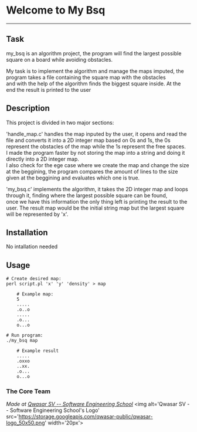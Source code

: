 # Welcome to My Bsq
***

## Task
my_bsq is an algorithm project, the program will find the largest possible square on a board while avoiding obstacles. <br>

My task is to implement the algorithm and manage the maps imputed, the program takes a file containing the square map with the obstacles<br> 
and with the help of the algorithm finds the biggest square inside. At the end the result is printed to the user<br>

## Description
This project is divided in two major sections: <br>

'handle_map.c' handles the map inputed by the user, it opens and read the file and converts it into a 2D integer map based on 0s and 1s, the 0s represent the obstacles of the map while the 1s represent the free spaces. <br>
I made the program faster by not storing the map into a string and doing it directly into a 2D integer map. <br>
I also check for the ege case where we create the map and change the size at the beggining, the program compares the amount of lines to the size given at the beggining and evaluates which one is true.

'my_bsq.c' implements the algorithm, it takes the 2D integer map and loops through it, finding where the largest possible square can be found, <br>
once we have this information the only thing left is printing the result to the user. The result map would be the initial string map but the largest square will be represented by 'x'.

## Installation
No intallation needed

## Usage
```
# Create desired map:
perl script.pl 'x' 'y' 'density' > map

    # Example map:
    5
    .....
    .o..o
    .....
    .o...
    o...o

# Run program:
./my_bsq map

    # Example result
    .....
    .oxxo
    ..xx.
    .o...
    o...o

```

### The Core Team


<span><i>Made at <a href='https://qwasar.io'>Qwasar SV -- Software Engineering School</a></i></span>
<span><img alt='Qwasar SV -- Software Engineering School's Logo' src='https://storage.googleapis.com/qwasar-public/qwasar-logo_50x50.png' width='20px'></span>
